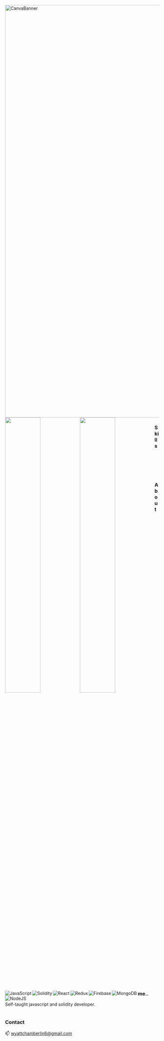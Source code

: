 <img width="1347" alt="CanvaBanner" src="https://user-images.githubusercontent.com/98968683/221973333-e119f2cd-5d92-45a8-ba97-60e4904ce0fc.png">


<img align="left" width=48% src="https://github-readme-stats.vercel.app/api/top-langs/?username=elkaholic6&layout=compact" />
<img align="left" width=48% src="https://github-readme-stats.vercel.app/api?username=elkaholic6&show_icons=true&theme=radical" />


### Skills
<div width=100%>
<img align="left" alt="JavaScript" src="https://img.shields.io/badge/javascript-%23323330.svg?style=for-the-badge&logo=javascript&logoColor=%23F7DF1E" />
<img align="left" alt="Solidity" src="https://img.shields.io/badge/Solidity-%23363636.svg?style=for-the-badge&logo=solidity&logoColor=white" />
<img align="left" alt="React" src="https://img.shields.io/badge/react-%2320232a.svg?style=for-the-badge&logo=react&logoColor=%2361DAFB" />
<img align="left" alt="Redux" src="https://img.shields.io/badge/redux-%23593d88.svg?style=for-the-badge&logo=redux&logoColor=white" />
<img align="left" alt="Firebase" src="https://img.shields.io/badge/Firebase-039BE5?style=for-the-badge&logo=Firebase&logoColor=white" />
<img align="left" alt="MongoDB" src="https://img.shields.io/badge/MongoDB-%234ea94b.svg?style=for-the-badge&logo=mongodb&logoColor=white" />
<img align="left" alt="NodeJS" src="https://img.shields.io/badge/node.js-6DA55F?style=for-the-badge&logo=node.js&logoColor=white" />
</div>
</br>
</br>
</br>
</br>


### About me..

Self-taught javascript and solidity developer.
</br>
</br>

### Contact
📫 wyattchamberlin6@gmail.com


